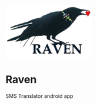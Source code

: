 ![alt text](https://raw.githubusercontent.com/vnovikov746/Raven/master/Documents/Raven.png "Logo Raven")

Raven
=====

SMS Translator android app

